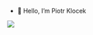 - 👋 Hello, I’m Piotr Klocek


[![](https://raw.githubusercontent.com/Pioter1290/piotrklocek/master/profile-summary-card-output/algolia/0-profile-details.svg)](https://github.com/vn7n24fzkq/github-profile-summary-cards)
